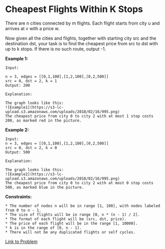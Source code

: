 # Cheapest Flights Within K Stops

There are n cities connected by m flights. Each flight starts from city u and arrives at v with a price w.

Now given all the cities and flights, together with starting city src and the destination dst, your task is to find the cheapest price from src to dst with up to k stops. If there is no such route, output -1.

**Example 1:**

```
Input:

n = 3, edges = [[0,1,100],[1,2,100],[0,2,500]]
src = 0, dst = 2, k = 1
Output: 200

Explanation:

The graph looks like this:
![Example1](https://s3-lc-upload.s3.amazonaws.com/uploads/2018/02/16/995.png)
The cheapest price from city 0 to city 2 with at most 1 stop costs 200, as marked red in the picture.
```

**Example 2:**

```
Input:
n = 3, edges = [[0,1,100],[1,2,100],[0,2,500]]
src = 0, dst = 2, k = 0
Output: 500

Explanation:

The graph looks like this:
![Example2](https://s3-lc-upload.s3.amazonaws.com/uploads/2018/02/16/995.png)
The cheapest price from city 0 to city 2 with at most 0 stop costs 500, as marked blue in the picture.
```

**Constraints:**

    * The number of nodes n will be in range [1, 100], with nodes labeled from 0 to n - 1.
    * The size of flights will be in range [0, n * (n - 1) / 2].
    * The format of each flight will be (src, dst, price).
    * The price of each flight will be in the range [1, 10000].
    * k is in the range of [0, n - 1].
    * There will not be any duplicated flights or self cycles.

[Link to Problem](https://leetcode.com/explore/challenge/card/june-leetcoding-challenge/540/week-2-june-8th-june-14th/3360/)
